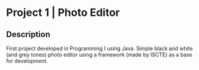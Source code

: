 # Project 1 | Photo Editor


## Description

First project developed in Programming I using Java.
Simple black and white (and grey tones) photo editor using a framework (made by ISCTE) as a base for development.
